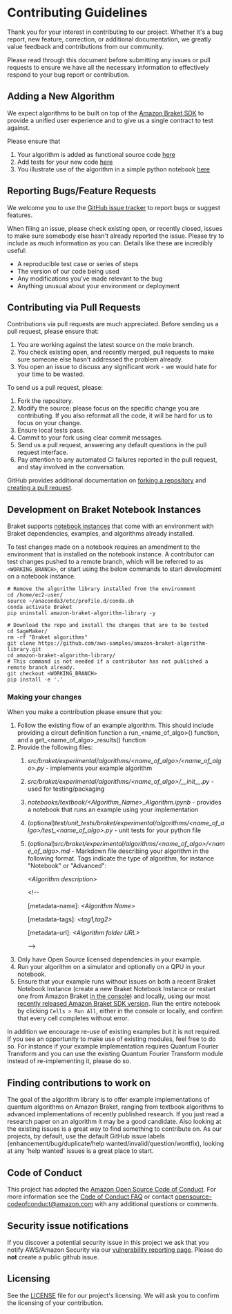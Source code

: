 # Contributing Guidelines

Thank you for your interest in contributing to our project. Whether it's a bug report, new feature, correction, or additional
documentation, we greatly value feedback and contributions from our community.

Please read through this document before submitting any issues or pull requests to ensure we have all the necessary
information to effectively respond to your bug report or contribution.

## Adding a New Algorithm
We expect algorithms to be built on top of the [Amazon Braket SDK](https://github.com/aws/amazon-braket-sdk-python) to provide a unified user experience and to give us a single contract to test against.

Please ensure that
1. Your algorithm is added as functional source code [here](https://github.com/aws-samples/amazon-braket-algorithm-library/tree/main/src/braket/experimental/algorithms)
2. Add tests for your new code [here](https://github.com/aws-samples/amazon-braket-algorithm-library/tree/main/test/unit_tests/braket/experimental/algorithms)
3. You illustrate use of the algorithm in a simple python notebook [here](https://github.com/aws-samples/amazon-braket-algorithm-library/tree/main/notebooks)

## Reporting Bugs/Feature Requests

We welcome you to use the [GitHub issue tracker](https://github.com/aws-samples/amazon-braket-algorithm-library/issues) to report bugs or suggest features.

When filing an issue, please check existing open, or recently closed, issues to make sure somebody else hasn't already
reported the issue. Please try to include as much information as you can. Details like these are incredibly useful:

* A reproducible test case or series of steps
* The version of our code being used
* Any modifications you've made relevant to the bug
* Anything unusual about your environment or deployment


## Contributing via Pull Requests
Contributions via pull requests are much appreciated. Before sending us a pull request, please ensure that:

1. You are working against the latest source on the *main* branch.
2. You check existing open, and recently merged, pull requests to make sure someone else hasn't addressed the problem already.
3. You open an issue to discuss any significant work - we would hate for your time to be wasted.

To send us a pull request, please:

1. Fork the repository.
2. Modify the source; please focus on the specific change you are contributing. If you also reformat all the code, it will be hard for us to focus on your change.
3. Ensure local tests pass.
4. Commit to your fork using clear commit messages.
5. Send us a pull request, answering any default questions in the pull request interface.
6. Pay attention to any automated CI failures reported in the pull request, and stay involved in the conversation.

GitHub provides additional documentation on [forking a repository](https://help.github.com/articles/fork-a-repo/) and
[creating a pull request](https://help.github.com/articles/creating-a-pull-request/).

## Development on Braket Notebook Instances
Braket supports [notebook instances](https://docs.aws.amazon.com/braket/latest/developerguide/braket-get-started-create-notebook.html) that come with an environment with Braket dependencies, examples, and algorithms already installed.

To test changes made on a notebook requires an amendment to the environment that is installed on the notebook instance. 
A contributor can test changes pushed to a remote branch, which will be referred to as `<WORKING_BRANCH>`, or start using the below commands to start development on a notebook instance.

```
# Remove the algorithm library installed from the environment
cd /home/ec2-user/
source ~/anaconda3/etc/profile.d/conda.sh
conda activate Braket
pip uninstall amazon-braket-algorithm-library -y

# Download the repo and install the changes that are to be tested
cd SageMaker/
rm -rf "Braket algorithms"
git clone https://github.com/aws-samples/amazon-braket-algorithm-library.git
cd amazon-braket-algorithm-library/
# This command is not needed if a contributor has not published a remote branch already.
git checkout <WORKING_BRANCH>
pip install -e '.'
```

### Making your changes

When you make a contribution please ensure that you:

1.  Follow the existing flow of an example algorithm. This should include providing a circuit definition function a run_<name_of_algo>() function, and a get_<name_of_algo>_results() function
2.  Provide the following files:
    1.  *src/braket/experimental/algorithms/<name_of_algo>/<name_of_algo>.py* - implements your example algorithm
    2.  *src/braket/experimental/algorithms/<name_of_algo>/\_\_init__\.py* - used for testing/packaging
    3.  *notebooks/textbook/<Algorithm_Name>_Algorithm.ipynb* - provides a notebook that runs an example using your implementation
    4.  (optional)*test/unit_tests/braket/experimental/algorithms/<name_of_algo>/test_<name_of_algo>.py* - unit tests for your python file
    4.  (optional)*src/braket/experimental/algorithms/<name_of_algo>/<name_of_algo>.md* - Markdown file describing your algorithm in the following format. Tags indicate the type of algorithm, for instance "Notebook" or "Advanced":

           *\<Algorithm description>*
           
           \<!--
            
           \[metadata-name]: *\<Algorithm Name>*
            
           \[metadata-tags]: *\<tag1,tag2>*
           
           \[metadata-url]: *\<Algorithm folder URL>*
            
           -->
3.  Only have Open Source licensed dependencies in your example.
4.  Run your algorithm on a simulator and optionally on a QPU in your notebook.
5.  Ensure that your example runs without issues on both a recent Braket Notebook Instance (create a new Braket Notebook Instance or restart one from Amazon Braket [in the console](https://docs.aws.amazon.com/braket/latest/developerguide/braket-get-started-create-notebook.html)) and locally, using our most [recently released Amazon Braket SDK version](https://github.com/aws/amazon-braket-sdk-python/blob/main/README.md#installing-the-amazon-braket-python-sdk). Run the entire notebook by clicking `Cells > Run All`, either in the console or locally, and confirm that every cell completes without error.

In addition we encourage re-use of existing examples but it is not required. If you see an opportunity to make use of existing modules,
feel free to do so. For instance if your example implementation requires Quantum Fourier Transform and you can use the existing
Quantum Fourier Transform module instead of re-implementing it, please do so.


## Finding contributions to work on
The goal of the algorithm library is to offer example implementations of quantum algorithms on Amazon Braket, ranging from textbook algorithms
to advanced implementations of recently published research. If you just read a research paper on an algorithm it may be a good candidate.
Also looking at the existing issues is a great way to find something to contribute on. As our projects, by default, use the default GitHub
issue labels (enhancement/bug/duplicate/help wanted/invalid/question/wontfix), looking at any 'help wanted' issues is a great place to start.


## Code of Conduct
This project has adopted the [Amazon Open Source Code of Conduct](https://aws.github.io/code-of-conduct).
For more information see the [Code of Conduct FAQ](https://aws.github.io/code-of-conduct-faq) or contact
opensource-codeofconduct@amazon.com with any additional questions or comments.


## Security issue notifications
If you discover a potential security issue in this project we ask that you notify AWS/Amazon Security via our [vulnerability reporting page](http://aws.amazon.com/security/vulnerability-reporting/). Please do **not** create a public github issue.


## Licensing

See the [LICENSE](LICENSE) file for our project's licensing. We will ask you to confirm the licensing of your contribution.
